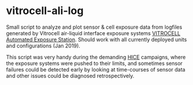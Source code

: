 # vitrocell-ali-log
Small script to analyze and plot sensor &amp; cell exposure data from logfiles generated by Vitrocell air-liquid interface exposure systems [VITROCELL Automated Exposure Station](https://www.vitrocell.com/inhalation-toxicology/exposure-systems/automated-exposure-station1).
Should work with all currently deployed units and configurations (Jan 2019).

This script was very handy during the demanding [HICE](https://www.hice-vi.eu) campaigns, where the exposure systems were pushed to their limits, and sometimes sensor failures could be detected early by looking at time-courses of sensor data and other issues could be diagnosed retrospectively.
